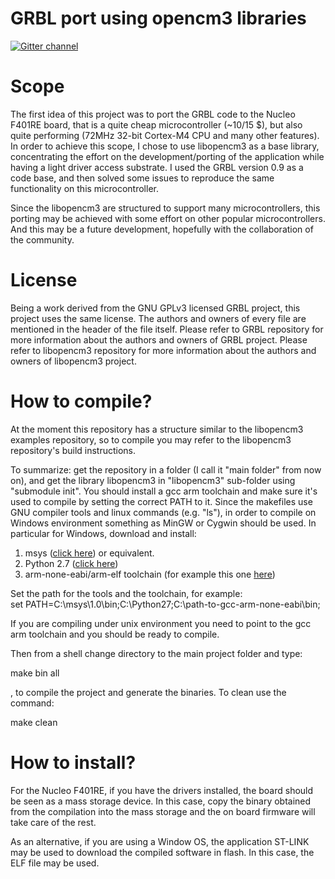# GRBL port using opencm3 libraries
[![Gitter channel](https://badges.gitter.im/libopencm3/discuss.svg)](https://gitter.im/grbl_port_opencm3/Lobby)

# Scope

The first idea of this project was to port the GRBL code to the Nucleo F401RE board, that is a quite cheap microcontroller (~10/15 $), but also quite performing (72MHz 32-bit Cortex-M4 CPU and many other features).
In order to achieve this scope, I chose to use libopencm3 as a base library, concentrating the effort on the development/porting of the application while having a light driver access substrate. 
I used the GRBL version 0.9 as a code base, and then solved some issues to reproduce the same functionality on this microcontroller.

Since the libopencm3 are structured to support many microcontrollers, this porting may be achieved with some effort on other popular microcontrollers. 
And this may be a future development, hopefully with the collaboration of the community.

# License

Being a work derived from the GNU GPLv3 licensed GRBL project, this project uses the same license. 
The authors and owners of every file are mentioned in the header of the file itself.
Please refer to GRBL repository for more information about the authors and owners of GRBL project.
Please refer to libopencm3 repository for more information about the authors and owners of libopencm3 project.

# How to compile?

At the moment this repository has a structure similar to the libopencm3 examples repository, so to compile you may refer to the libopencm3 repository's build instructions.

To summarize: get the repository in a folder (I call it "main folder" from now on), and get the library libopencm3 in "libopencm3" sub-folder using "submodule init".
You should install a gcc arm toolchain and make sure it's used to compile by setting the correct PATH to it. Since the makefiles use GNU compiler tools and linux commands (e.g. "ls"), in order to compile on Windows environment something as MinGW or Cygwin should be used. 
In particular for Windows, download and install:  


1. msys ([click here](http://sourceforge.net/projects/mingw/files/MSYS/Base/msys-core/msys-1.0.11/MSYS-1.0.11.exe)) or equivalent.
2. Python 2.7 ([click here](http://www.python.org/ftp/python/2.7/python-2.7.msi))
3. arm-none-eabi/arm-elf toolchain (for example this one [here](https://launchpad.net/gcc-arm-embedded))

Set the path for the tools and the toolchain, for example:  
set PATH=C:\msys\1.0\bin\;C:\Python27\;C:\path-to-gcc-arm-none-eabi\bin;

If you are compiling under unix environment you need to point to the gcc arm toolchain and you should be ready to compile.

Then from a shell change directory to the main project folder and type:  

make bin all

, to compile the project and generate the binaries. To clean use the command:  

make clean

# How to install?

For the Nucleo F401RE, if you have the drivers installed, the board should be seen as a mass storage device.
In this case, copy the binary obtained from the compilation into the mass storage and the on board firmware will take care of the rest.

As an alternative, if you are using a Window OS, the application ST-LINK may be used to download the compiled software in flash. In this case, the ELF file may be used.
